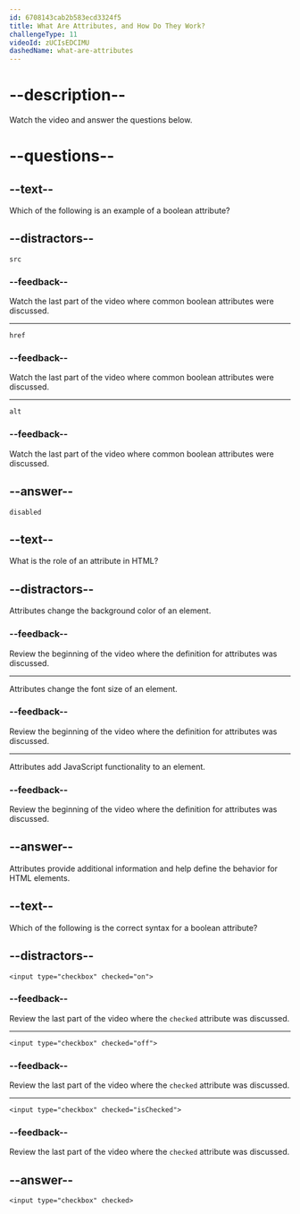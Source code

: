 ```yaml
---
id: 6708143cab2b583ecd3324f5
title: What Are Attributes, and How Do They Work?
challengeType: 11
videoId: zUCIsEDCIMU
dashedName: what-are-attributes
---
```


# --description--

Watch the video and answer the questions below.

# --questions--

## --text--

Which of the following is an example of a boolean attribute?

## --distractors--

`src`

### --feedback--

Watch the last part of the video where common boolean attributes were discussed.

---

`href`

### --feedback--

Watch the last part of the video where common boolean attributes were discussed.

---

`alt`

### --feedback--

Watch the last part of the video where common boolean attributes were discussed.

## --answer--

`disabled`

## --text--

What is the role of an attribute in HTML?

## --distractors--

Attributes change the background color of an element.

### --feedback--

Review the beginning of the video where the definition for attributes was discussed.

---

Attributes change the font size of an element.

### --feedback--

Review the beginning of the video where the definition for attributes was discussed.

---

Attributes add JavaScript functionality to an element.

### --feedback--

Review the beginning of the video where the definition for attributes was discussed.

## --answer--

Attributes provide additional information and help define the behavior for HTML elements.

## --text--

Which of the following is the correct syntax for a boolean attribute?

## --distractors--

`<input type="checkbox" checked="on">`

### --feedback--

Review the last part of the video where the `checked` attribute was discussed.

---

`<input type="checkbox" checked="off">`

### --feedback--

Review the last part of the video where the `checked` attribute was discussed.

---

`<input type="checkbox" checked="isChecked">`

### --feedback--

Review the last part of the video where the `checked` attribute was discussed.

## --answer--

`<input type="checkbox" checked>`

